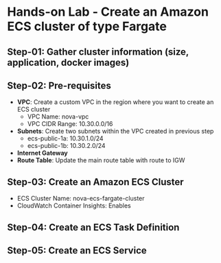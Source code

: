 # Hands-on Lab - Create an Amazon ECS cluster of type Fargate

## Step-01: Gather cluster information (size, application, docker images)

## Step-02: Pre-requisites 
   - **VPC**: Create a custom VPC in the region where you want to create an ECS cluster
     - VPC Name: nova-vpc
     - VPC CIDR Range: 10.30.0.0/16
   - **Subnets**: Create two subnets within the VPC created in previous step
     - ecs-public-1a: 10.30.1.0/24
     - ecs-public-1b: 10.30.2.0/24
   - **Internet Gateway**
   - **Route Table**: Update the main route table with route to IGW
## Step-03: Create an Amazon ECS Cluster
   - ECS Cluster Name: nova-ecs-fargate-cluster
   - CloudWatch Container Insights: Enables

## Step-04: Create an ECS Task Definition

## Step-05: Create an ECS Service

